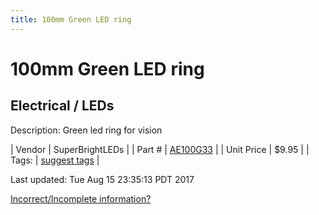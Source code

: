 ```yaml
---
title: 100mm Green LED ring
---
```


# 100mm Green LED ring
## Electrical / LEDs
Description: 	Green led ring for vision 

| Vendor | SuperBrightLEDs | 
| Part # | [AE100G33](https://www.superbrightleds.com/moreinfo/led-headlight-accent-lights/led-halo-angel-eye-headlight-accent-lights/49/) | 
| Unit Price | $9.95 | 
| Tags: | [suggest tags](https://docs.google.com/forms/d/e/1FAIpQLSeWyY8v3RgOty-MyWmh9U0iivNYN_molChYyS-0U-o-kOAv_g/viewform) | 

Last updated: Tue Aug 15 23:35:13 PDT 2017

 [Incorrect/Incomplete information?](https://docs.google.com/forms/d/e/1FAIpQLSeWyY8v3RgOty-MyWmh9U0iivNYN_molChYyS-0U-o-kOAv_g/viewform)